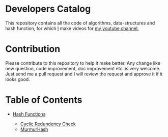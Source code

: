 <h1><b>Developers Catalog</b></h1>
This repository contains all the code of algorithms, data-structures and hash function, for which <a href="https://www.linkedin.com/in/sahibyar/">I</a> make videos 
for <a href="https://www.youtube.com/user/sahibyaar">my youtube channel.</a>
<br/>

<h1>Contribution</h1>
Please contribute to this repository to help it make better. Any change like new question, code improvement, doc improvement etc.
is very welcome. Just send me a pull request and I will review the request and approve it if it looks good.

<br/>
<h1>Table of Contents</h1>
<ul>
  <li><a href="https://github.com/SahibYar/Developers_Catalog/tree/master/Hash%20Functions">Hash Functions</a></li>
    <ul>
      <li><a href="https://github.com/SahibYar/Developers_Catalog/blob/master/Hash%20Functions/CRC.cpp">Cyclic Redundency Check</a></li>
      <li><a href="https://github.com/SahibYar/Developers_Catalog/blob/master/Hash%20Functions/murmur3_x86_32bit.cpp">MurmurHash</a></li>
    </ul>
</ul>
